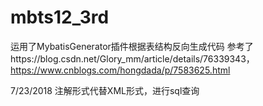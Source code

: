 # mbts12_3rd
运用了MybatisGenerator插件根据表结构反向生成代码
参考了https://blog.csdn.net/Glory_mm/article/details/76339343，https://www.cnblogs.com/hongdada/p/7583625.html

7/23/2018
  注解形式代替XML形式，进行sql查询